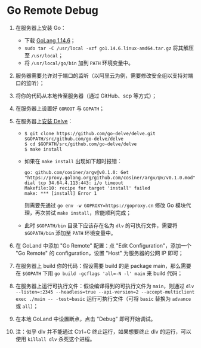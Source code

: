 # Go Remote Debug

1. 在服务器上安装 Go：
   * 下载 [GoLang 1.14.6](https://golang.org/dl/go1.14.6.linux-amd64.tar.gz)；
   * `sudo tar -C /usr/local -xzf go1.14.6.linux-amd64.tar.gz` 将其解压至 `/usr/local`；
   * 将 `/usr/local/go/bin` 加到 `PATH` 环境变量中。
   
2. 服务器需要允许对于端口的监听（以阿里云为例，需要修改安全组以支持对端口的监听）；

3. 将你的代码从本地传至服务器（通过 GitHub、scp 等方式）；

4. 在服务器上设置好 `GOROOT` 与 `GOPATH`；

5. 在服务器上[安装 Delve](https://github.com/go-delve/delve/blob/master/Documentation/installation/linux/install.md)：
   * ```shell
     $ git clone https://github.com/go-delve/delve.git $GOPATH/src/github.com/go-delve/delve
     $ cd $GOPATH/src/github.com/go-delve/delve
     $ make install
     ```
     
   * 如果在 `make install` 出现如下超时报错：
     ```
     go: github.com/cosiner/argv@v0.1.0: Get "https://proxy.golang.org/github.com/cosiner/argv/@v/v0.1.0.mod": dial tcp 34.64.4.113:443: i/o timeout
     Makefile:10: recipe for target 'install' failed
     make: *** [install] Error 1
     ```
     则需要先通过 `go env -w GOPROXY=https://goproxy.cn` 修改 Go 模块代理，再次尝试 `make install`，应能顺利完成；
     
   * 此时 `$GOPATH/bin` 目录下应该存在名为 `dlv` 的可执行文件，需要将 `$GOPATH/bin` 添加至 `PATH` 环境变量中。
   
6. 在 GoLand 中添加 "Go Remote" 配置：点 "Edit Configuration"，添加一个 "Go Remote" 的 configuration，设置 "Host" 为服务器的公网 IP 即可；

7. 在服务器上 build 你的代码：假设需要 build 的是 package main，那么需要在 `$GOPATH` 下用 `go build -gcflags 'all=-N -l' main` 来 build 代码；

8. 在服务器上运行可执行文件：假设编译得到的可执行文件为 `main`，则通过 `dlv --listen=:2345 --headless=true --api-version=2 --accept-multiclient exec ./main -- -test=basic` 运行可执行文件（可将 `basic` 替换为 `advance` 或 `all`）；

9. 在本地 GoLand 中设置断点，点击 "Debug" 即可开始调试。

10. 注：似乎 dlv 并不能通过 Ctrl+C 终止运行，如果想要终止 dlv 的运行，可以使用 `killall dlv` 杀死这个进程。